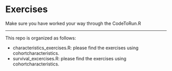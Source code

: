 # Exercises

Make sure you have worked your way through the CodeToRun.R

---

This repo is organized as follows:
- characteristics_exercises.R: please find the exercises using cohortcharacteristics.
- survival_excercises.R: please find the exercises using cohortcharacteristics.
